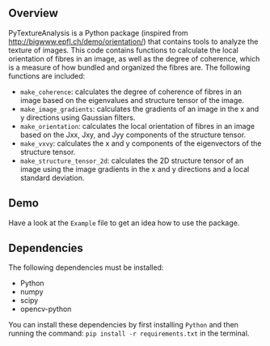 ## Overview

PyTextureAnalysis is a Python package (inspired from http://bigwww.epfl.ch/demo/orientation/) that contains tools to analyze the texture of images. This code contains functions to calculate the local orientation of fibres in an image, as well as the degree of coherence, which is a measure of how bundled and organized the fibres are. The following functions are included:

- `make_coherence`: calculates the degree of coherence of fibres in an image based on the eigenvalues and structure tensor of the image.
- `make_image_gradients`: calculates the gradients of an image in the x and y directions using Gaussian filters.
- `make_orientation`: calculates the local orientation of fibres in an image based on the Jxx, Jxy, and Jyy components of the structure tensor.
- `make_vxvy`: calculates the x and y components of the eigenvectors of the structure tensor.
- `make_structure_tensor_2d`: calculates the 2D structure tensor of an image using the image gradients in the x and y directions and a local standard deviation.

## Demo

Have a look at the `Example` file to get an idea how to use the package.

## Dependencies

The following dependencies must be installed:

- Python
- numpy
- scipy
- opencv-python

You can install these dependencies by first installing `Python` and then running the command: `pip install -r requirements.txt` in the terminal.
